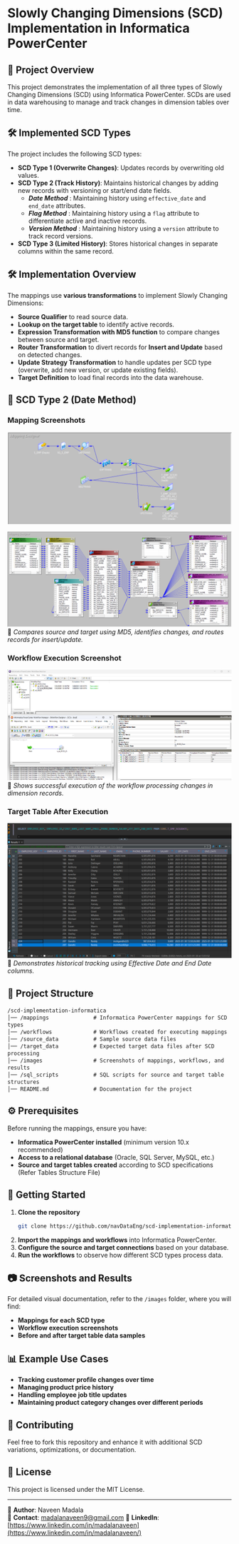 # Slowly Changing Dimensions (SCD) Implementation in Informatica PowerCenter

## 📌 Project Overview
This project demonstrates the implementation of all three types of Slowly Changing Dimensions (SCD) using Informatica PowerCenter. SCDs are used in data warehousing to manage and track changes in dimension tables over time.

## 🛠️ Implemented SCD Types
The project includes the following SCD types:

- **SCD Type 1 (Overwrite Changes)**: Updates records by overwriting old values.
- **SCD Type 2 (Track History)**: Maintains historical changes by adding new records with versioning or start/end date fields.
  - ***Date Method***    : Maintaining history using `effective_date` and `end_date` attributes.
  - ***Flag Method***    : Maintaining history using a `flag` attribute to differentiate active and inactive records.
  - ***Version Method*** : Maintaining history using a `version` attribute to track record versions.
- **SCD Type 3 (Limited History)**: Stores historical changes in separate columns within the same record.

## 🛠 Implementation Overview
The mappings use **various transformations** to implement Slowly Changing Dimensions:

- **Source Qualifier** to read source data.
- **Lookup on the target table** to identify active records.
- **Expression Transformation with MD5 function** to compare changes between source and target.
- **Router Transformation** to divert records for **Insert and Update** based on detected changes.
- **Update Strategy Transformation** to handle updates per SCD type (overwrite, add new version, or update existing fields).
- **Target Definition** to load final records into the data warehouse.

## 📸 SCD Type 2 (Date Method)

### **Mapping Screenshots**
![SCD Type 2 Map Flow](images/scd_type2_date_mapping_flow.png)

![SCD Type 2 Mapping](images/scd_type2_date_mapping.png)  
🔹 *Compares source and target using MD5, identifies changes, and routes records for insert/update.*

### **Workflow Execution Screenshot**
![Workflow Execution](images/scd_type2_date_workflow.png)  
🔹 *Shows successful execution of the workflow processing changes in dimension records.*

### **Target Table After Execution**
![Target Table Results](images/scd_type2_date_target_data.png)  
🔹 *Demonstrates historical tracking using Effective Date and End Date columns.*



## 📂 Project Structure
```
/scd-implementation-informatica
│── /mappings              # Informatica PowerCenter mappings for SCD types
│── /workflows             # Workflows created for executing mappings
│── /source_data           # Sample source data files
│── /target_data           # Expected target data files after SCD processing
│── /images                # Screenshots of mappings, workflows, and results
│── /sql_scripts           # SQL scripts for source and target table structures
│── README.md              # Documentation for the project
```

## ⚙️ Prerequisites
Before running the mappings, ensure you have:
- **Informatica PowerCenter installed** (minimum version 10.x recommended)
- **Access to a relational database** (Oracle, SQL Server, MySQL, etc.)
- **Source and target tables created** according to SCD specifications (Refer Tables Structure File)

## 🚀 Getting Started
1. **Clone the repository**
   ```bash
   git clone https://github.com/navDataEng/scd-implementation-informatica.git
   ```
2. **Import the mappings and workflows** into Informatica PowerCenter.
3. **Configure the source and target connections** based on your database.
4. **Run the workflows** to observe how different SCD types process data.

## 📷 Screenshots and Results
For detailed visual documentation, refer to the `/images` folder, where you will find:
- **Mappings for each SCD type**
- **Workflow execution screenshots**
- **Before and after target table data samples**

## 📊 Example Use Cases
- **Tracking customer profile changes over time**
- **Managing product price history**
- **Handling employee job title updates**
- **Maintaining product category changes over different periods**

## 🤝 Contributing
Feel free to fork this repository and enhance it with additional SCD variations, optimizations, or documentation.

## 📜 License
This project is licensed under the MIT License.

---
🔗 **Author**: Naveen Madala  
📧 **Contact**: madalanaveen9@gmail.com
🔗 **LinkedIn**: [https://www.linkedin.com/in/madalanaveen](https://www.linkedin.com/in/madalanaveen/)
